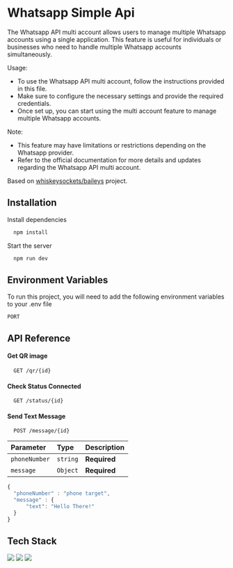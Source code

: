 
# Whatsapp Simple Api

The Whatsapp API multi account allows users to manage multiple Whatsapp accounts
using a single application. This feature is useful for individuals or businesses
who need to handle multiple Whatsapp accounts simultaneously.

Usage:
- To use the Whatsapp API multi account, follow the instructions provided in this file.
- Make sure to configure the necessary settings and provide the required credentials.
- Once set up, you can start using the multi account feature to manage multiple Whatsapp accounts.

Note:
- This feature may have limitations or restrictions depending on the Whatsapp provider.
- Refer to the official documentation for more details and updates regarding the Whatsapp API multi account.

Based on [whiskeysockets/baileys](https://github.com/WhiskeySockets/Baileys) project.


## Installation

Install dependencies

```bash
  npm install
```

Start the server

```bash
  npm run dev
```
    
## Environment Variables

To run this project, you will need to add the following environment variables to your .env file

`PORT`


## API Reference

#### Get QR image

```http
  GET /qr/{id}
```

#### Check Status Connected

```http
  GET /status/{id}
```

#### Send Text Message

```http
  POST /message/{id}
```

| Parameter | Type     | Description                       |
| :-------- | :------- | :-------------------------------- |
| `phoneNumber`      | `string` | **Required** |
| `message`      | `Object` | **Required** |

```javascript
{
  "phoneNumber" : "phone target",
  "message" : {
      "text": "Hello There!"
  }
}
```



## Tech Stack

<img src="https://img.shields.io/badge/Node%20js-339933?style=for-the-badge&logo=nodedotjs&logoColor=white"/> <img src="https://img.shields.io/badge/Express%20js-000000?style=for-the-badge&logo=express&logoColor=white"/> <img src="https://img.shields.io/badge/TypeScript-007ACC?style=for-the-badge&logo=typescript&logoColor=white"/>


